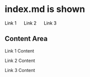 <!DOCTYPE html>
<html lang="en">
<head>
  <meta charset="UTF-8">
  <meta name="viewport" content="width=device-width, initial-scale=1.0">
  <title>Red Scrollbar Example</title>

  <style>
    a {
      text-decoration: none;
      color: #000;
      position: relative;
      margin-right: 20px; /* Adjust margin as needed */
      cursor: pointer;
    }

    a:hover {
      /* Add styles for hover effect if needed */
    }

    .selected {
      color: #ff0000; /* Change color on selected state */
    }

    .selected::after {
      content: "";
      position: absolute;
      bottom: -2px; /* Adjust the distance from the text */
      left: 0;
      width: 25%; /* Adjust the width as needed */
      height: 2px; /* Adjust the thickness of the scrollbar */
      background-color: #ff0000; /* Color of the scrollbar */
      transition: width 0.3s ease; /* Add a smooth transition effect */
    }
  </style>
</head>
<body>
  <h1>index.md is shown</h1>
  <a onclick="selectLink(this)" id="link1">Link 1</a>
  <a onclick="selectLink(this)" id="link2">Link 2</a>
  <a onclick="selectLink(this)" id="link3">Link 3</a>

  <div id="content">
    <h2>Content Area</h2>
    <p id="link1-content">Link 1 Content</p>
    <p id="link2-content">Link 2 Content</p>
    <p id="link3-content">Link 3 Content</p>
  </div>

  <script>
    function selectLink(link) {
      // Remove 'selected' class from all links
      document.querySelectorAll('a').forEach(function(el) {
        el.classList.remove('selected');
      });

      // Add 'selected' class to the clicked link
      link.classList.add('selected');

      // Scroll to the content associated with the clicked link
      var contentId = link.id + '-content';
      document.getElementById(contentId).scrollIntoView({
        behavior: 'smooth'
      });
    }
  </script>

</body>
</html>

